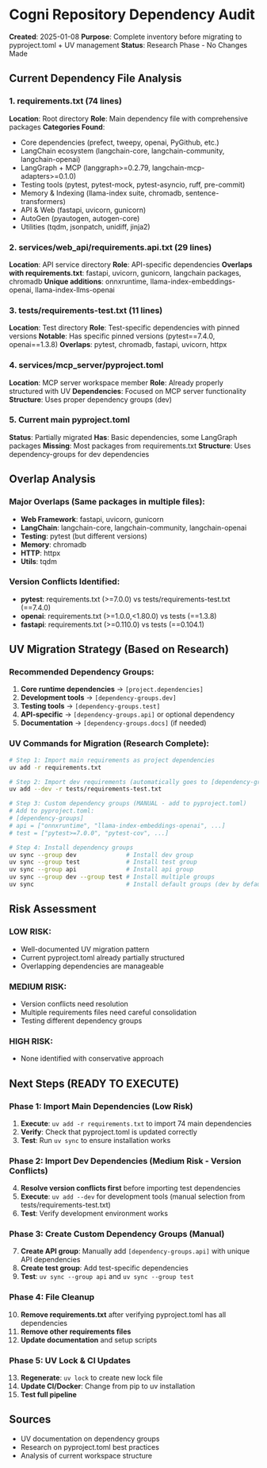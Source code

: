 # Cogni Repository Dependency Audit

**Created**: 2025-01-08
**Purpose**: Complete inventory before migrating to pyproject.toml + UV management
**Status**: Research Phase - No Changes Made

## Current Dependency File Analysis

### 1. requirements.txt (74 lines)
**Location**: Root directory
**Role**: Main dependency file with comprehensive packages
**Categories Found**:
- Core dependencies (prefect, tweepy, openai, PyGithub, etc.)
- LangChain ecosystem (langchain-core, langchain-community, langchain-openai)
- LangGraph + MCP (langgraph>=0.2.79, langchain-mcp-adapters>=0.1.0)
- Testing tools (pytest, pytest-mock, pytest-asyncio, ruff, pre-commit)
- Memory & Indexing (llama-index suite, chromadb, sentence-transformers)
- API & Web (fastapi, uvicorn, gunicorn)
- AutoGen (pyautogen, autogen-core)
- Utilities (tqdm, jsonpatch, unidiff, jinja2)

### 2. services/web_api/requirements.api.txt (29 lines)
**Location**: API service directory
**Role**: API-specific dependencies
**Overlaps with requirements.txt**: fastapi, uvicorn, gunicorn, langchain packages, chromadb
**Unique additions**: onnxruntime, llama-index-embeddings-openai, llama-index-llms-openai

### 3. tests/requirements-test.txt (11 lines)
**Location**: Test directory
**Role**: Test-specific dependencies with pinned versions
**Notable**: Has specific pinned versions (pytest==7.4.0, openai==1.3.8)
**Overlaps**: pytest, chromadb, fastapi, uvicorn, httpx

### 4. services/mcp_server/pyproject.toml
**Location**: MCP server workspace member
**Role**: Already properly structured with UV
**Dependencies**: Focused on MCP server functionality
**Structure**: Uses proper dependency groups (dev)

### 5. Current main pyproject.toml
**Status**: Partially migrated
**Has**: Basic dependencies, some LangGraph packages
**Missing**: Most packages from requirements.txt
**Structure**: Uses dependency-groups for dev dependencies

## Overlap Analysis

### Major Overlaps (Same packages in multiple files):
- **Web Framework**: fastapi, uvicorn, gunicorn
- **LangChain**: langchain-core, langchain-community, langchain-openai  
- **Testing**: pytest (but different versions)
- **Memory**: chromadb
- **HTTP**: httpx
- **Utils**: tqdm

### Version Conflicts Identified:
- **pytest**: requirements.txt (>=7.0.0) vs tests/requirements-test.txt (==7.4.0)
- **openai**: requirements.txt (>=1.0.0,<1.80.0) vs tests (==1.3.8)
- **fastapi**: requirements.txt (>=0.110.0) vs tests (==0.104.1)

## UV Migration Strategy (Based on Research)

### Recommended Dependency Groups:
1. **Core runtime dependencies** → `[project.dependencies]`
2. **Development tools** → `[dependency-groups.dev]` 
3. **Testing tools** → `[dependency-groups.test]`
4. **API-specific** → `[dependency-groups.api]` or optional dependency
5. **Documentation** → `[dependency-groups.docs]` (if needed)

### UV Commands for Migration (Research Complete):
```bash
# Step 1: Import main requirements as project dependencies
uv add -r requirements.txt

# Step 2: Import dev requirements (automatically goes to [dependency-groups.dev])
uv add --dev -r tests/requirements-test.txt

# Step 3: Custom dependency groups (MANUAL - add to pyproject.toml)
# Add to pyproject.toml:
# [dependency-groups]
# api = ["onnxruntime", "llama-index-embeddings-openai", ...]
# test = ["pytest>=7.0.0", "pytest-cov", ...]

# Step 4: Install dependency groups
uv sync --group dev              # Install dev group
uv sync --group test             # Install test group  
uv sync --group api              # Install api group
uv sync --group dev --group test # Install multiple groups
uv sync                          # Install default groups (dev by default)
```

## Risk Assessment

### LOW RISK:
- Well-documented UV migration pattern
- Current pyproject.toml already partially structured
- Overlapping dependencies are manageable

### MEDIUM RISK:
- Version conflicts need resolution
- Multiple requirements files need careful consolidation
- Testing different dependency groups

### HIGH RISK:
- None identified with conservative approach

## Next Steps (READY TO EXECUTE)

### Phase 1: Import Main Dependencies (Low Risk)
1. **Execute**: `uv add -r requirements.txt` to import 74 main dependencies
2. **Verify**: Check that pyproject.toml is updated correctly
3. **Test**: Run `uv sync` to ensure installation works

### Phase 2: Import Dev Dependencies (Medium Risk - Version Conflicts)  
4. **Resolve version conflicts first** before importing test dependencies
5. **Execute**: `uv add --dev` for development tools (manual selection from tests/requirements-test.txt)
6. **Test**: Verify development environment works

### Phase 3: Create Custom Dependency Groups (Manual)
7. **Create API group**: Manually add `[dependency-groups.api]` with unique API dependencies
8. **Create test group**: Add test-specific dependencies 
9. **Test**: `uv sync --group api` and `uv sync --group test`

### Phase 4: File Cleanup
10. **Remove requirements.txt** after verifying pyproject.toml has all dependencies
11. **Remove other requirements files** 
12. **Update documentation** and setup scripts

### Phase 5: UV Lock & CI Updates
13. **Regenerate**: `uv lock` to create new lock file
14. **Update CI/Docker**: Change from pip to uv installation
15. **Test full pipeline**

## Sources
- UV documentation on dependency groups
- Research on pyproject.toml best practices
- Analysis of current workspace structure 